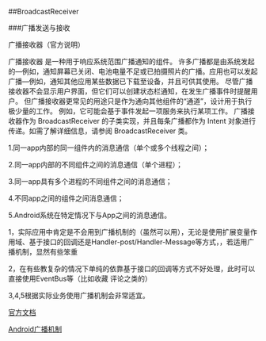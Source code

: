 ##BroadcastReceiver

###广播发送与接收

广播接收器（官方说明）

广播接收器 是一种用于响应系统范围广播通知的组件。 许多广播都是由系统发起的—例如，通知屏幕已关闭、电池电量不足或已拍摄照片的广播。应用也可以发起广播—例如，通知其他应用某些数据已下载至设备，并且可供其使用。 尽管广播接收器不会显示用户界面，但它们可以创建状态栏通知，在发生广播事件时提醒用户。 但广播接收器更常见的用途只是作为通向其他组件的“通道”，设计用于执行极少量的工作。 例如，它可能会基于事件发起一项服务来执行某项工作。
广播接收器作为 BroadcastReceiver 的子类实现，并且每条广播都作为 Intent 对象进行传递。如需了解详细信息，请参阅 BroadcastReceiver 类。

1.同一app内部的同一组件内的消息通信（单个或多个线程之间）；

2.同一app内部的不同组件之间的消息通信（单个进程）；

3.同一app具有多个进程的不同组件之间的消息通信；

4.不同app之间的组件之间消息通信；

5.Android系统在特定情况下与App之间的消息通信。

1，实际应用中肯定是不会用到广播机制的（虽然可以用），无论是使用扩展变量作用域、基于接口的回调还是Handler-post/Handler-Message等方式，，若适用广播机制，显然有些笨重

2，在有些教复杂的情况下单纯的依靠基于接口的回调等方式不好处理，此时可以直接使用EventBus等（比如收藏 评论之类的）

3,4,5根据实际业务使用广播机制会非常适宜。

[官方文档](https://developer.android.com/reference/android/content/BroadcastReceiver.html)

[Android广播机制](http://www.cnblogs.com/lwbqqyumidi/p/4168017.html)


